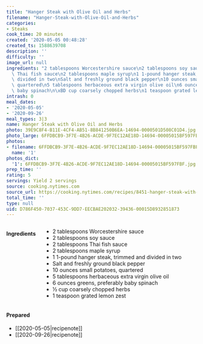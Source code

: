 ```yaml
---
title: "Hanger Steak with Olive Oil and Herbs"
filename: "Hanger-Steak-with-Olive-Oil-and-Herbs"
categories:
- Steaks
cook_time: 20 minutes
created: '2020-05-05 00:48:28'
created_ts: 1588639708
description: ''
difficulty: ''
image_url: null
ingredients: "2 tablespoons Worcestershire sauce\n2 tablespoons soy sauce\n2 tablespoons\
  \ Thai fish sauce\n2 tablespoons maple syrup\n1 1-pound hanger steak, trimmed and\
  \ divided in two\nSalt and freshly ground black pepper\n10 ounces small potatoes,\
  \ quartered\n5 tablespoons herbaceous extra virgin olive oil\n6 ounces greens, preferably\
  \ baby spinach\n\xBD cup coarsely chopped herbs\n1 teaspoon grated lemon zest"
intrash: 0
meal_dates:
- '2020-05-05'
- '2020-09-26'
meal_types: 3|3
name: Hanger Steak with Olive Oil and Herbs
photo: 39E9C8F4-B11E-4CF4-AB51-8B841250B6EA-14694-0000501D508C01D4.jpg
photo_large: 6FFDBCB9-3F7E-4B26-ACDE-9F7EC12AE18D-14694-00005015BF597FBF.jpg
photos:
- filename: 6FFDBCB9-3F7E-4B26-ACDE-9F7EC12AE18D-14694-00005015BF597FBF.jpg
  name: '1'
photos_dict:
  '1': 6FFDBCB9-3F7E-4B26-ACDE-9F7EC12AE18D-14694-00005015BF597FBF.jpg
prep_time: ''
rating: 5
servings: Yield 2 servings
source: cooking.nytimes.com
source_url: https://cooking.nytimes.com/recipes/8451-hanger-steak-with-olive-oil-and-herbs
total_time: ''
type: null
uid: D786F450-7037-453C-9DD7-EECBAE202032-39436-00015D8932851873
---
```

<div class="large-8 medium-7 columns" id="writeup">	</div><!-- #writeup -->
</div><!-- #row-one -->
<div class="row" id="row-two">	<div class="medium-4 small-5 columns"><h4 id="ingredients">Ingredients</h4><div class="box box-ingredients content"><ul>
<li>2 tablespoons Worcestershire sauce</li>
<li>2 tablespoons soy sauce</li>
<li>2 tablespoons Thai fish sauce</li>
<li>2 tablespoons maple syrup</li>
<li>1 1-pound hanger steak, trimmed and divided in two</li>
<li>Salt and freshly ground black pepper</li>
<li>10 ounces small potatoes, quartered</li>
<li>5 tablespoons herbaceous extra virgin olive oil</li>
<li>6 ounces greens, preferably baby spinach</li>
<li>½ cup coarsely chopped herbs</li>
<li>1 teaspoon grated lemon zest</li>
</ul>
</div>	</div>	<div class="medium-6 small-7 columns">	</div>	<div class="medium-2 columns" id="photo-sidebar">		<div class="" id="meals"><h4>Prepared</h4><ul>
<li>[[2020-05-05|recipenote]]</li>
<li>[[2020-09-26|recipenote]]</li>
</ul>
		</div>